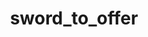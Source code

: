 ---
layout: posts_by_category
categories: sword_to_offer
title: sword_to_offer
permalink: /category/sword_to_offer
---